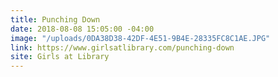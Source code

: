 ```yaml
---
title: Punching Down
date: 2018-08-08 15:05:00 -04:00
image: "/uploads/0DA38D38-42DF-4E51-9B4E-28335FC8C1AE.JPG"
link: https://www.girlsatlibrary.com/punching-down
site: Girls at Library
---
```


